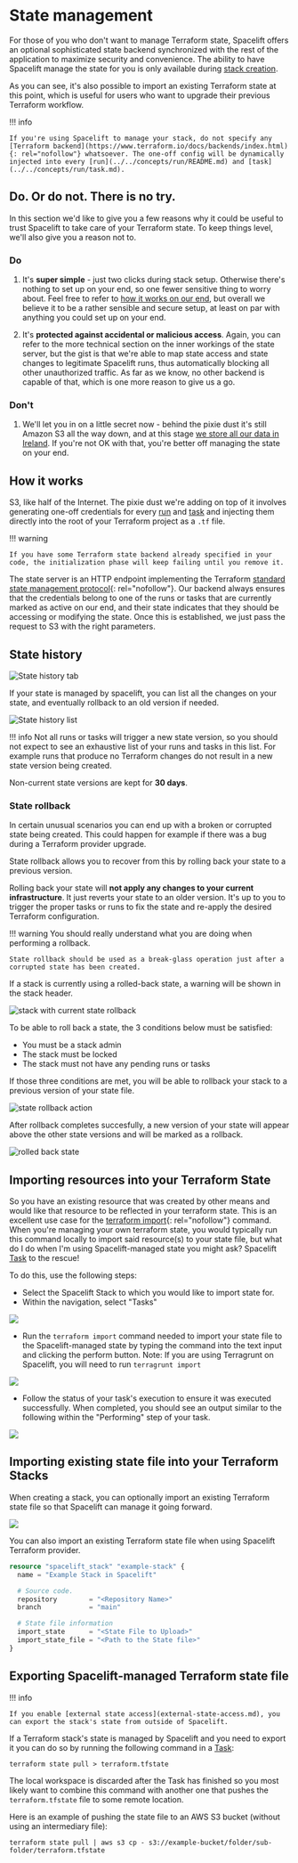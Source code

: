 # State management

For those of you who don't want to manage Terraform state, Spacelift offers an optional sophisticated state backend synchronized with the rest of the application to maximize security and convenience. The ability to have Spacelift manage the state for you is only available during [stack creation](../../concepts/stack/creating-a-stack.md#terraform).

As you can see, it's also possible to import an existing Terraform state at this point, which is useful for users who want to upgrade their previous Terraform workflow.

!!! info

    If you're using Spacelift to manage your stack, do not specify any [Terraform backend](https://www.terraform.io/docs/backends/index.html){: rel="nofollow"} whatsoever. The one-off config will be dynamically injected into every [run](../../concepts/run/README.md) and [task](../../concepts/run/task.md).

## Do. Or do not. There is no try.

In this section we'd like to give you a few reasons why it could be useful to trust Spacelift to take care of your Terraform state. To keep things level, we'll also give you a reason not to.

### Do

1. It's **super simple** - just two clicks during stack setup. Otherwise there's nothing to set up on your end, so one fewer sensitive thing to worry about. Feel free to refer to [how it works on our end](state-management.md#how-it-works), but overall we believe it to be a rather sensible and secure setup, at least on par with anything you could set up on your end.

2. It's **protected against accidental or malicious access**. Again, you can refer to the more technical section on the inner workings of the state server, but the gist is that we're able to map state access and state changes to legitimate Spacelift runs, thus automatically blocking all other unauthorized traffic. As far as we know, no other backend is capable of that, which is one more reason to give us a go.

### Don't

1. We'll let you in on a little secret now - behind the pixie dust it's still Amazon S3 all the way down, and at this stage [we store all our data in Ireland](../../product/security.md). If you're not OK with that, you're better off managing the state on your end.

## How it works

S3, like half of the Internet. The pixie dust we're adding on top of it involves generating one-off credentials for every [run](../../concepts/run/README.md) and [task](../../concepts/run/task.md) and injecting them directly into the root of your Terraform project as a `.tf` file.

!!! warning

    If you have some Terraform state backend already specified in your code, the initialization phase will keep failing until you remove it.

The state server is an HTTP endpoint implementing the Terraform [standard state management protocol](https://www.terraform.io/docs/backends/types/http.html){: rel="nofollow"}. Our backend always ensures that the credentials belong to one of the runs or tasks that are currently marked as active on our end, and their state indicates that they should be accessing or modifying the state. Once this is established, we just pass the request to S3 with the right parameters.

## State history

![State history tab](../../assets/screenshots/terraform/state-management/state-history-tab.png)

If your state is managed by spacelift, you can list all the changes on your state, and eventually rollback to an old version if needed.

![State history list](../../assets/screenshots/terraform/state-management/state-history-list.png)

!!! info
    Not all runs or tasks will trigger a new state version, so you should not expect to see an exhaustive list of your runs and tasks in this list.
    For example runs that produce no Terraform changes do not result in a new state version being created.

Non-current state versions are kept for **30 days**.

### State rollback

In certain unusual scenarios you can end up with a broken or corrupted state being created. This could happen for example if there was a bug during a Terraform provider upgrade.

State rollback allows you to recover from this by rolling back your state to a previous version.

Rolling back your state will **not apply any changes to your current infrastructure**. It just reverts your state to an older version.
It's up to you to trigger the proper tasks or runs to fix the state and re-apply the desired Terraform configuration.

!!! warning
    You should really understand what you are doing when performing a rollback.

    State rollback should be used as a break-glass operation just after a corrupted state has been created.

If a stack is currently using a rolled-back state, a warning will be shown in the stack header.

![stack with current state rollback](../../assets/screenshots/terraform/state-management/state-rollback-stack-header.png)

To be able to roll back a state, the 3 conditions below must be satisfied:

- You must be a stack admin
- The stack must be locked
- The stack must not have any pending runs or tasks

If those three conditions are met, you will be able to rollback your stack to a previous version of your state file.

![state rollback action](../../assets/screenshots/terraform/state-management/state-rollback-action.png)

After rollback completes succesfully, a new version of your state will appear above the other state versions and will be marked as a rollback.

![rolled back state](../../assets/screenshots/terraform/state-management/rolled-back-state.png)

## Importing resources into your Terraform State

So you have an existing resource that was created by other means and would like that resource to be reflected in your terraform state. This is an excellent use case for the [terraform import](https://www.terraform.io/cli/import){: rel="nofollow"} command. When you're managing your own terraform state, you would typically run this command locally to import said resource(s) to your state file, but what do I do when I'm using Spacelift-managed state you might ask? Spacelift [Task](../../concepts/run/task.md) to the rescue!

To do this, use the following steps:

- Select the Spacelift Stack to which you would like to import state for.
- Within the navigation, select "Tasks"

![](<../../assets/screenshots/Screen Shot 2022-02-15 at 10.25.20 AM.png>)

- Run the `terraform import` command needed to import your state file to the Spacelift-managed state by typing the command into the text input and clicking the perform button. Note: If you are using Terragrunt on Spacelift, you will need to run `terragrunt import`

![](<../../assets/screenshots/Screen Shot 2022-02-15 at 1.05.23 PM.png>)

- Follow the status of your task's execution to ensure it was executed successfully. When completed, you should see an output similar to the following within the "Performing" step of your task.

![](<../../assets/screenshots/Screen Shot 2022-02-15 at 1.31.29 PM.png>)

## Importing existing state file into your Terraform Stacks

When creating a stack, you can optionally import an existing Terraform state file so that Spacelift can manage it going forward.

![](../../assets/screenshots/Stack_settings_importing_state_file.png)

You can also import an existing Terraform state file when using Spacelift Terraform provider.

```terraform title="stack.tf"
resource "spacelift_stack" "example-stack" {
  name = "Example Stack in Spacelift"

  # Source code.
  repository        = "<Repository Name>"
  branch            = "main"

  # State file information
  import_state      = "<State File to Upload>"
  import_state_file = "<Path to the State file>"
}
```

## Exporting Spacelift-managed Terraform state file

!!! info

    If you enable [external state access](external-state-access.md), you can export the stack's state from outside of Spacelift.

If a Terraform stack's state is managed by Spacelift and you need to export it you can do so by running the following command in a [Task](../../concepts/run/task.md#performing-a-task):

```shell
terraform state pull > terraform.tfstate
```

The local workspace is discarded after the Task has finished so you most likely want to combine this command with another one that pushes the `terraform.tfstate` file to some remote location.

Here is an example of pushing the state file to an AWS S3 bucket (without using an intermediary file):

```shell
terraform state pull | aws s3 cp - s3://example-bucket/folder/sub-folder/terraform.tfstate
```
